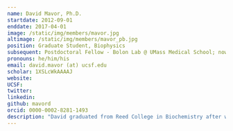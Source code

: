 ```yaml
---
name: David Mavor, Ph.D.
startdate: 2012-09-01
enddate: 2017-04-01
image: /static/img/members/mavor.jpg
altimage: /static/img/members/mavor_pb.jpg
position: Graduate Student, Biophysics
subsequent: Postdoctoral Fellow - Bolon Lab @ UMass Medical School; now Adjunct Teaching Professor @ Worcester Polytechnic Institute	
pronouns: he/him/his
email: david.mavor (at) ucsf.edu
scholar: 1XSLcWkAAAAJ
website:
UCSF:
twitter:
linkedin:
github: mavord
orcid: 0000-0002-8281-1493
description: "David graduated from Reed College in Biochemistry after working with Dr. Jay Mellies on E. coli virulence factors. He then worked with Dr. Alan Frankel at UCSF before joining iPQB in biophysics. Currently he is investigating the conformational dynamics of protein-protein interactions. When not in lab, David enjoys making music, swing dancing and playing with his 70 lbs beast, Lucy."
---
```


